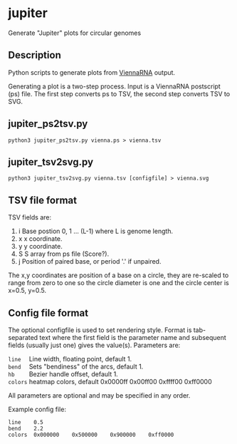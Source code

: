 # jupiter
Generate "Jupiter" plots for circular genomes

## Description

Python scripts to generate plots from [ViennaRNA](https://github.com/ViennaRNA) output.   

Generating a plot is a two-step process. Input is a ViennaRNA postscript (ps) file. The first
step converts ps to TSV, the second step converts TSV to SVG.

## jupiter_ps2tsv.py

`python3 jupiter_ps2tsv.py vienna.ps > vienna.tsv`

## jupiter_tsv2svg.py

`python3 jupiter_tsv2svg.py vienna.tsv [configfile] > vienna.svg`

## TSV file format

TSV fields are:

1. i	Base postion 0, 1 ... (L-1) where L is genome length.   
2. x	x coordinate.   
3. y	y coordinate.   
4. S	S array from ps file (Score?).   
5. j	Position of paired base, or period '.' if unpaired.   

The x,y coordinates are position of a base on a circle, they
are re-scaled to range from zero to one so the circle diameter
is one and the circle center is x=0.5, y=0.5.

## Config file format

The optional configfile is used to set rendering style. Format is tab-separated
text where the first field is the parameter name and subsequent fields (usually
just one) gives the value(s). Parameters are:

`line  `	Line width, floating point, default 1.   
`bend  `	Sets "bendiness" of the arcs, default 1.   
`hb    `	Bezier handle offset, default 1.   
`colors`	heatmap colors, default 0x0000ff    0x00ff00    0xffff00    0xff0000   

All parameters are optional and may be specified in any order.

Example config file:

`line    0.5`   
`bend    2.2`   
`colors  0x000000    0x500000    0x900000    0xff0000`   

